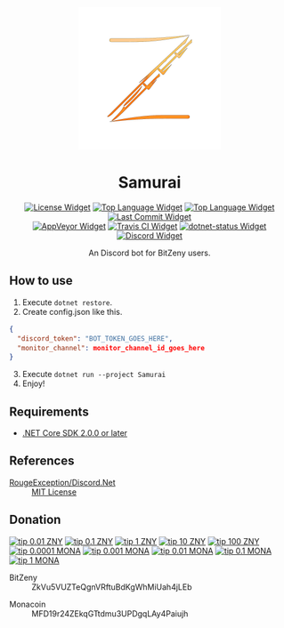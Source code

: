 <div align="center">
  <img src="assets/Samurai.png" alt="Samurai Logo" height="256">
  <h1>Samurai</h1>
  <div>
    <a href="LICENSE" target="_blank"><img src="https://img.shields.io/github/license/acid-chicken/Samurai.svg" alt="License Widget"></a>
    <a href="/acid-chicken/Samurai/search?l=c%23" target="_blank"><img src="https://img.shields.io/github/languages/top/acid-chicken/Samurai.svg" alt="Top Language Widget"></a>
    <a href="/acid-chicken/Samurai/archive/master.zip" target="_blank"><img src="https://img.shields.io/github/repo-size/acid-chicken/Samurai.svg" alt="Top Language Widget"></a>
    <a href="/acid-chicken/Samurai/commits" target="_blank"><img src="https://img.shields.io/github/last-commit/acid-chicken/Samurai.svg" alt="Last Commit Widget"></a>
  </div>
  <div>
    <a href="https://ci.appveyor.com/project/acid-chicken/Samurai" target="_blank"><img src="https://ci.appveyor.com/api/projects/status/k7koen45vjy9xd49?svg=true" alt="AppVeyor Widget"></a>
    <a href="https://travis-ci.org/acid-chicken/Samurai" target="_blank"><img src="https://api.travis-ci.org/acid-chicken/Samurai.svg?branch=master" alt="Travis CI Widget"></a>
    <a href="https://dotnet-status.com" target="_blank"><img src="https://img.shields.io/dotnetstatus/acid-chicken/Samurai/dotnet-status/API.svg" alt="dotnet-status Widget"></a>
    <a href="https://discord.gg/xmWd3yy" target="_blank"><img src="https://discordapp.com/api/guilds/387920616252243968/widget.png" alt="Discord Widget"></a>
  </div>
  <p>An Discord bot for BitZeny users.</p>
</div>

## How to use

1. Execute `dotnet restore`.
2. Create config.json like this.
```json
{
  "discord_token": "BOT_TOKEN_GOES_HERE",
  "monitor_channel": monitor_channel_id_goes_here
}
```
3. Execute `dotnet run --project Samurai`
4. Enjoy!

## Requirements

* [.NET Core SDK 2.0.0 or later](https://dot.net/core)

## References

<dl>
  <dt><a href="https://github.com/RogueException/Discord.Net">RougeException/Discord.Net</a></dt>
  <dd><a href="https://github.com/RogueException/Discord.Net/blob/dev/LICENSE">MIT License</a></dd>
</dl>

## Donation

<div>
  <a href="https://twitter.com/intent/tweet?text=@zenyhime%20tip%20@acid_chicken%200.01%20for%20Samurai"><img src="https://img.shields.io/badge/BitZeny-tip%200.01%20ZNY-blue.svg?logo=data%3Aimage%2Fpng%3Bbase64%2CiVBORw0KGgoAAAANSUhEUgAAAA4AAAAOBAMAAAGaYQB0AAAAHlBMVEX%2F%2F%2F%2FMzMzMzMzMzMzMzMzMzMzMzMzMzMzMzMzMzMw6yahhAAAACXRSTlMAQFCQoLDQ4PBnVUN0AAAAaElEQVQI1wXBIQ7CMBiA0W8Jpq51VCJxc8uOMDdF0nsQEo6A%2B0nXke%2B2vEdCdt48PqQgZQzOYA2SznisQS01mNxhVTisO%2F4MXAxGuWeSHdjUDtVbKe2L%2BloU7U%2BV5tVzG1xUnWFqjswfmY0oro8lrF8AAAAASUVORK5CYII%3D" alt="tip 0.01 ZNY"></a>
  <a href="https://twitter.com/intent/tweet?text=@zenyhime%20tip%20@acid_chicken%200.1%20for%20Samurai"><img src="https://img.shields.io/badge/BitZeny-tip%200.1%20ZNY-blue.svg?logo=data%3Aimage%2Fpng%3Bbase64%2CiVBORw0KGgoAAAANSUhEUgAAAA4AAAAOBAMAAAGaYQB0AAAAHlBMVEX%2F%2F%2F%2FMzMzMzMzMzMzMzMzMzMzMzMzMzMzMzMzMzMw6yahhAAAACXRSTlMAQFCQoLDQ4PBnVUN0AAAAaElEQVQI1wXBIQ7CMBiA0W8Jpq51VCJxc8uOMDdF0nsQEo6A%2B0nXke%2B2vEdCdt48PqQgZQzOYA2SznisQS01mNxhVTisO%2F4MXAxGuWeSHdjUDtVbKe2L%2BloU7U%2BV5tVzG1xUnWFqjswfmY0oro8lrF8AAAAASUVORK5CYII%3D" alt="tip 0.1 ZNY"></a>
  <a href="https://twitter.com/intent/tweet?text=@zenyhime%20tip%20@acid_chicken%201%20for%20Samurai"><img src="https://img.shields.io/badge/BitZeny-tip%201%20ZNY-blue.svg?logo=data%3Aimage%2Fpng%3Bbase64%2CiVBORw0KGgoAAAANSUhEUgAAAA4AAAAOBAMAAAGaYQB0AAAAHlBMVEX%2F%2F%2F%2FMzMzMzMzMzMzMzMzMzMzMzMzMzMzMzMzMzMw6yahhAAAACXRSTlMAQFCQoLDQ4PBnVUN0AAAAaElEQVQI1wXBIQ7CMBiA0W8Jpq51VCJxc8uOMDdF0nsQEo6A%2B0nXke%2B2vEdCdt48PqQgZQzOYA2SznisQS01mNxhVTisO%2F4MXAxGuWeSHdjUDtVbKe2L%2BloU7U%2BV5tVzG1xUnWFqjswfmY0oro8lrF8AAAAASUVORK5CYII%3D" alt="tip 1 ZNY"></a>
  <a href="https://twitter.com/intent/tweet?text=@zenyhime%20tip%20@acid_chicken%2010%20for%20Samurai"><img src="https://img.shields.io/badge/BitZeny-tip%2010%20ZNY-blue.svg?logo=data%3Aimage%2Fpng%3Bbase64%2CiVBORw0KGgoAAAANSUhEUgAAAA4AAAAOBAMAAAGaYQB0AAAAHlBMVEX%2F%2F%2F%2FMzMzMzMzMzMzMzMzMzMzMzMzMzMzMzMzMzMw6yahhAAAACXRSTlMAQFCQoLDQ4PBnVUN0AAAAaElEQVQI1wXBIQ7CMBiA0W8Jpq51VCJxc8uOMDdF0nsQEo6A%2B0nXke%2B2vEdCdt48PqQgZQzOYA2SznisQS01mNxhVTisO%2F4MXAxGuWeSHdjUDtVbKe2L%2BloU7U%2BV5tVzG1xUnWFqjswfmY0oro8lrF8AAAAASUVORK5CYII%3D" alt="tip 10 ZNY"></a>
  <a href="https://twitter.com/intent/tweet?text=@zenyhime%20tip%20@acid_chicken%20100%20for%20Samurai"><img src="https://img.shields.io/badge/BitZeny-tip%20100%20ZNY-blue.svg?logo=data%3Aimage%2Fpng%3Bbase64%2CiVBORw0KGgoAAAANSUhEUgAAAA4AAAAOBAMAAAGaYQB0AAAAHlBMVEX%2F%2F%2F%2FMzMzMzMzMzMzMzMzMzMzMzMzMzMzMzMzMzMw6yahhAAAACXRSTlMAQFCQoLDQ4PBnVUN0AAAAaElEQVQI1wXBIQ7CMBiA0W8Jpq51VCJxc8uOMDdF0nsQEo6A%2B0nXke%2B2vEdCdt48PqQgZQzOYA2SznisQS01mNxhVTisO%2F4MXAxGuWeSHdjUDtVbKe2L%2BloU7U%2BV5tVzG1xUnWFqjswfmY0oro8lrF8AAAAASUVORK5CYII%3D" alt="tip 100 ZNY"></a>
</div>
<div>
  <a href="https://twitter.com/intent/tweet?text=@tipmona%20tip%20@acid_chicken%200.0001%20for%20Samurai"><img src="https://img.shields.io/badge/Monacoin-tip%200.0001%20MONA-blue.svg?logo=data%3Aimage%2Fpng%3Bbase64%2CiVBORw0KGgoAAAANSUhEUgAAAA4AAAAOCAMAAAFfke11AAAAM1BMVEX%2F%2F%2F%2FMzMzMzMzMzMzMzMzMzMzMzMzMzMzMzMzMzMzMzMzMzMzMzMzMzMzMzMzMzMzMzMyMj2JFAAAAEHRSTlMAECAwQFBgcICQoLDA0ODwVOCoyAAAAGxJREFUCNdNzMEBgzAMwEBRDNgxCdp%2F2j7KozfAgThoSGlKUMBAk%2BsDpaBqobkIiZyXlxDawFAVzBIbg5XKYHyeJes0HfF7CqB8DSB0xtIVUwP1ZNedU0XlPqqOG5WeyXzYdLvtv%2BmdiVbtAL5FYQfTLsGyNAAAAABJRU5ErkJggg%3D%3D" alt="tip 0.0001 MONA"></a>
  <a href="https://twitter.com/intent/tweet?text=@tipmona%20tip%20@acid_chicken%200.001%20for%20Samurai"><img src="https://img.shields.io/badge/Monacoin-tip%200.001%20MONA-blue.svg?logo=data%3Aimage%2Fpng%3Bbase64%2CiVBORw0KGgoAAAANSUhEUgAAAA4AAAAOCAMAAAFfke11AAAAM1BMVEX%2F%2F%2F%2FMzMzMzMzMzMzMzMzMzMzMzMzMzMzMzMzMzMzMzMzMzMzMzMzMzMzMzMzMzMzMzMyMj2JFAAAAEHRSTlMAECAwQFBgcICQoLDA0ODwVOCoyAAAAGxJREFUCNdNzMEBgzAMwEBRDNgxCdp%2F2j7KozfAgThoSGlKUMBAk%2BsDpaBqobkIiZyXlxDawFAVzBIbg5XKYHyeJes0HfF7CqB8DSB0xtIVUwP1ZNedU0XlPqqOG5WeyXzYdLvtv%2BmdiVbtAL5FYQfTLsGyNAAAAABJRU5ErkJggg%3D%3D" alt="tip 0.001 MONA"></a>
  <a href="https://twitter.com/intent/tweet?text=@tipmona%20tip%20@acid_chicken%200.01%20for%20Samurai"><img src="https://img.shields.io/badge/Monacoin-tip%200.01%20MONA-blue.svg?logo=data%3Aimage%2Fpng%3Bbase64%2CiVBORw0KGgoAAAANSUhEUgAAAA4AAAAOCAMAAAFfke11AAAAM1BMVEX%2F%2F%2F%2FMzMzMzMzMzMzMzMzMzMzMzMzMzMzMzMzMzMzMzMzMzMzMzMzMzMzMzMzMzMzMzMyMj2JFAAAAEHRSTlMAECAwQFBgcICQoLDA0ODwVOCoyAAAAGxJREFUCNdNzMEBgzAMwEBRDNgxCdp%2F2j7KozfAgThoSGlKUMBAk%2BsDpaBqobkIiZyXlxDawFAVzBIbg5XKYHyeJes0HfF7CqB8DSB0xtIVUwP1ZNedU0XlPqqOG5WeyXzYdLvtv%2BmdiVbtAL5FYQfTLsGyNAAAAABJRU5ErkJggg%3D%3D" alt="tip 0.01 MONA"></a>
  <a href="https://twitter.com/intent/tweet?text=@tipmona%20tip%20@acid_chicken%200.1%20for%20Samurai"><img src="https://img.shields.io/badge/Monacoin-tip%200.1%20MONA-blue.svg?logo=data%3Aimage%2Fpng%3Bbase64%2CiVBORw0KGgoAAAANSUhEUgAAAA4AAAAOCAMAAAFfke11AAAAM1BMVEX%2F%2F%2F%2FMzMzMzMzMzMzMzMzMzMzMzMzMzMzMzMzMzMzMzMzMzMzMzMzMzMzMzMzMzMzMzMyMj2JFAAAAEHRSTlMAECAwQFBgcICQoLDA0ODwVOCoyAAAAGxJREFUCNdNzMEBgzAMwEBRDNgxCdp%2F2j7KozfAgThoSGlKUMBAk%2BsDpaBqobkIiZyXlxDawFAVzBIbg5XKYHyeJes0HfF7CqB8DSB0xtIVUwP1ZNedU0XlPqqOG5WeyXzYdLvtv%2BmdiVbtAL5FYQfTLsGyNAAAAABJRU5ErkJggg%3D%3D" alt="tip 0.1 MONA"></a>
  <a href="https://twitter.com/intent/tweet?text=@tipmona%20tip%20@acid_chicken%201%20for%20Samurai"><img src="https://img.shields.io/badge/Monacoin-tip%201%20MONA-blue.svg?logo=data%3Aimage%2Fpng%3Bbase64%2CiVBORw0KGgoAAAANSUhEUgAAAA4AAAAOCAMAAAFfke11AAAAM1BMVEX%2F%2F%2F%2FMzMzMzMzMzMzMzMzMzMzMzMzMzMzMzMzMzMzMzMzMzMzMzMzMzMzMzMzMzMzMzMyMj2JFAAAAEHRSTlMAECAwQFBgcICQoLDA0ODwVOCoyAAAAGxJREFUCNdNzMEBgzAMwEBRDNgxCdp%2F2j7KozfAgThoSGlKUMBAk%2BsDpaBqobkIiZyXlxDawFAVzBIbg5XKYHyeJes0HfF7CqB8DSB0xtIVUwP1ZNedU0XlPqqOG5WeyXzYdLvtv%2BmdiVbtAL5FYQfTLsGyNAAAAABJRU5ErkJggg%3D%3D" alt="tip 1 MONA"></a>
</div>
<dl>
  <dt>BitZeny</dt>
  <dd>ZkVu5VUZTeQgnVRftuBdKgWhMiUah4jLEb</dd>
</dl>
<dl>
  <dt>Monacoin</dt>
  <dd>MFD19r24ZEkqGTtdmu3UPDgqLAy4Paiujh</dd>
</dl>
